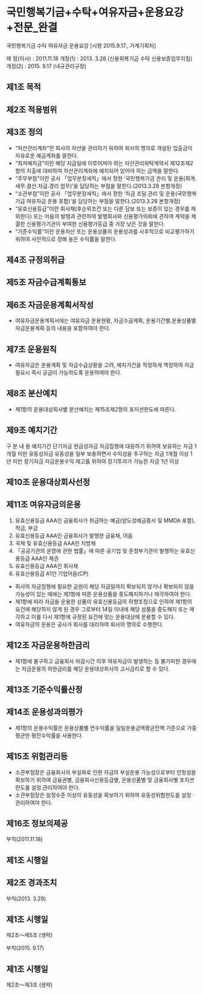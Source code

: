 # 국민행복기금+수탁+여유자금+운용요강+전문_완결

국민행복기금 수탁 여유자금 운용요강
[시행 2015.9.17., 가계기획처]

제   정(이사) : 2011.11.18
개정(1) : 2013. 3.28
(신용회복기금 수탁
신용보증업무지침)
개정(2) : 2015. 9.17
(내규관리규정)

## 제1조 목적

## 제2조 적용범위

## 제3조 정의
- “자산관리계좌”란 회사의 자산을 관리하기 위하여 회사의 명의로 개설된 입출금이 자유로운 예금계좌를 말한다.
- “최저예치금”이란 해당 지급일에 이루어져야 하는 자산관리위탁계약서 제12조제2항의 지출에 대비하여 자산관리계좌에 예치되어 있어야 하는 금액을 말한다.
- “주무부점”이란 공사 「업무분장세칙」에서 정한 ‘국민행복기금 관리 및 운용(회계&#8228;세무&#8228;결산&#8228;자금&#8228;경리 업무)’을 담당하는 부점을 말한다.(2013.3.28 본항개정)
- “소관부점”이란 공사 「업무분장세칙」에서 정한 ‘자금 조달&#8228;관리 및 운용(국민행복기금 여유자금 운용 포함)’을 담당하는 부점을 말한다.(2013.3.28 본항개정)
- “유효신용등급”이란 회사채(후순위조건 또는 다른 담보 또는 보증이 있는 경우를 제외한다) 또는 어음의 발행과 관련하여 발행회사와 신용평가의뢰에 관하여 계약을 체결한 신용평가기관이 부여한 신용평가등급 중 가장 낮은 것을 말한다.
- “기준수익률”이란 운용자산 또는 운용상품의 운용성과를 사후적으로 비교평가하기 위하여 사전적으로 정해 놓은 수익률을 말한다.

## 제4조 규정외취급

## 제5조 자금수급계획통보

## 제6조 자금운용계획서작성
- 여유자금운용계획서에는 여유자금 운용현황, 자금수급계획, 운용기간별&#8228;운용상품별 자금운용계획 등의 내용을 포함하여야 한다.

## 제7조 운용원칙
- 여유자금은 운용계획 및 자금수급상황을 고려, 예치기간을 적정하게 책정하여 자금 필요시 즉시 공급이 가능하도록 운용하여야 한다.

## 제8조 분산예치
- 제1항의 운용대상회사별 분산예치는 제15조제2항의 포지션한도에 따른다.

## 제9조 예치기간

구   분
내     용
예치기간
단기자금
현금성자금
 자금집행에 대응하기 위하여 보유하는 자금
1개월 미만
유동성자금
 유동성을 일부 보충하면서 수익성을 추구하는 자금
 1개월 이상
1년 미만
장기자금
 자금운용수익 제고를 위하여 장기투자가 가능한 자금
1년 이상

## 제10조 운용대상회사선정

## 제11조 여유자금의운용
1. 유효신용등급 AAA인 금융회사가 취급하는 예금(양도성예금증서 및 MMDA 포함), 적금, 부금
2. 유효신용등급 AAA인 금융회사가 발행한 금융채, 어음
3. 국채 및 유효신용등급 AAA인 지방채
4. 「공공기관의 운영에 관한 법률」에 따른 공기업 및 준정부기관이 발행하는 유효신용등급 AAA인 채권
5. 유효신용등급 AAA인 회사채
6. 유효신용등급 A1인 기업어음(CP)
- 회사의 자금집행에 필요한 금원이 해당 지급일까지 확보되지 않거나 확보되지 않을 가능성이 있는 때에는 제1항에 따른 운용상품을 중도해지하거나 매각하여야 한다.
- 제1항에 따라 자금을 운용한 상품이 유효신용등급의 하향조정으로 인하여 제1항의 요건에 해당하지 않게 된 경우 그로부터 14일 이내에 해당 상품을 중도해지 또는 매각하고 이를 다시 제1항에 규정된 요건에 맞는 운용대상에 운용할 수 있다.
- 여유자금의 운용은 공사가 회사를 대리하여 회사의 명의로 수행한다.

## 제12조 자금운용하한금리
- 제1항에 불구하고 금융회사 마감시간 이후 여유자금이 발생하는 등 불가피한 경우에는 자금운용의 하한금리를 해당 운용대상회사의 고시금리로 할 수 있다.

## 제13조 기준수익률산정

## 제14조 운용성과의평가
- 제1항의 운용수익률은 운용상품별 연수익률을 일일운용금액평균잔액 기준으로 가중평균한 평잔수익률을 사용한다.

## 제15조 위험관리등
- 소관부점장은 금융회사의 부실화로 인한 자금의 부실운용 가능성으로부터 안정성을 확보하기 위하여 금융권별, 금융회사신용등급별, 운용상품별 및 금융회사별 포지션한도를 설정&#8228;관리하여야 한다.
- 소관부점장은 일정수준 이상의 유동성을 확보하기 위하여 유동성위험한도를 설정ㆍ관리하여야 한다.

## 제16조 정보의제공

부칙(2011.11.18)
## 제1조 시행일
## 제2조 경과조치

부칙(2013. 3.28)
## 제1조 시행일
제2조～제5조 (생략)

부칙(2015. 9.17)
## 제1조 시행일
제2조～제3조 (생략)
